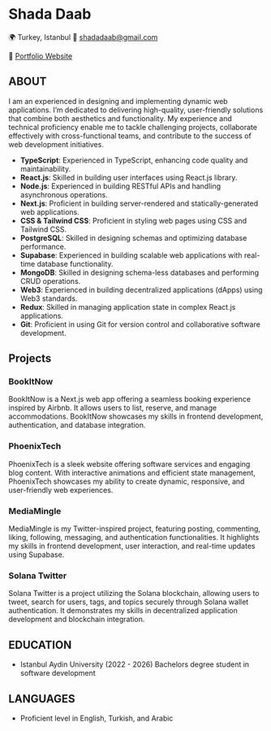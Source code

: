 # Shada Daab

🌍 Turkey, Istanbul
📧 shadadaab@gmail.com

🔗 [Portfolio Website](https://portfolio-three-orpin-87.vercel.app/)

## ABOUT
I am an experienced in designing and implementing dynamic web applications. I’m dedicated to delivering high-quality, user-friendly solutions that combine both aesthetics and functionality. My experience and technical proficiency enable me to tackle challenging projects, collaborate effectively with cross-functional teams, and contribute to the success of web development initiatives.

- **TypeScript**: Experienced in TypeScript, enhancing code quality and maintainability.
- **React.js**: Skilled in building user interfaces using React.js library.
- **Node.js**: Experienced in building RESTful APIs and handling asynchronous operations.
- **Next.js**: Proficient in building server-rendered and statically-generated web applications.
- **CSS & Tailwind CSS**: Proficient in styling web pages using CSS and Tailwind CSS.
- **PostgreSQL**: Skilled in designing schemas and optimizing database performance.
- **Supabase**: Experienced in building scalable web applications with real-time database functionality.
- **MongoDB**: Skilled in designing schema-less databases and performing CRUD operations.
- **Web3**: Experienced in building decentralized applications (dApps) using Web3 standards.
- **Redux**: Skilled in managing application state in complex React.js applications.
- **Git**: Proficient in using Git for version control and collaborative software development.

## Projects

### BookItNow

BookItNow is a Next.js web app offering a seamless booking experience inspired by Airbnb. It allows users to list, reserve, and manage accommodations. BookItNow showcases my skills in frontend development, authentication, and database integration.

### PhoenixTech

PhoenixTech is a sleek website offering software services and engaging blog content. With interactive animations and efficient state management, PhoenixTech showcases my ability to create dynamic, responsive, and user-friendly web experiences.

### MediaMingle

MediaMingle is my Twitter-inspired project, featuring posting, commenting, liking, following, messaging, and authentication functionalities. It highlights my skills in frontend development, user interaction, and real-time updates using Supabase.

### Solana Twitter

Solana Twitter is a project utilizing the Solana blockchain, allowing users to tweet, search for users, tags, and topics securely through Solana wallet authentication. It demonstrates my skills in decentralized application development and blockchain integration.

## EDUCATION
- Istanbul Aydin University (2022 - 2026)
  Bachelors degree student in software development

## LANGUAGES
- Proficient level in English, Turkish, and Arabic
